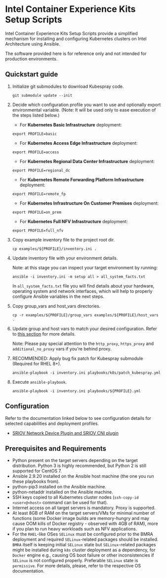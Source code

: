 # Intel Container Experience Kits Setup Scripts

Intel Container Experience Kits Setup Scripts provide a simplified mechanism for installing and configuring Kubernetes clusters on Intel Architecture using Ansible.

The software provided here is for reference only and not intended for production environments.

## Quickstart guide
1. Initialize git submodules to download Kubespray code.
    ```
    git submodule update --init
    ```

1. Decide which configuration profile you want to use and optionally export environmental variable. (Note: It will be used only to ease execution of the steps listed below.)
    - For **Kubernetes Basic Infrastructure** deployment:
    ```
    export PROFILE=basic
    ```
    - For **Kubernetes Access Edge Infrastructure** deployment:
    ```
    export PROFILE=access
    ```
    - For **Kubernetes Regional Data Center Infrastructure** deployment:
    ```
    export PROFILE=regional_dc
    ```
    - For **Kubernetes Remote Forwarding Platform Infrastructure** deployment:
    ```
    export PROFILE=remote_fp
    ```
    - For **Kubernetes Infrastructure On Customer Premises** deployment:
    ```
    export PROFILE=on_prem
    ```
    - For **Kubernetes Full NFV Infrastructure** deployment:
    ```
    export PROFILE=full_nfv
    ```

1. Copy example inventory file to the project root dir.
    ```
    cp examples/${PROFILE}/inventory.ini .
    ```

1. Update inventory file with your environment details.

    Note: at this stage you can inspect your target environment by running:
    ```
    ansible -i inventory.ini -m setup all > all_system_facts.txt
    ```

    In `all_system_facts.txt` file you will find details about your hardware, operating system and network interfaces, which will help to properly configure Ansible variables in the next steps.

1. Copy group_vars and host_vars directories.
    ```
    cp -r examples/${PROFILE}/group_vars examples/${PROFILE}/host_vars .
    ```

1. Update group and host vars to match your desired configuration. Refer to [this section](#configuration) for more details.

    Note: Please pay special attention to the `http_proxy`, `https_proxy` and `additional_no_proxy` vars if you're behind proxy.

1. RECOMMENDED: Apply bug fix patch for Kubespray submodule (Required for RHEL 8+).
    ```
    ansible-playbook -i inventory.ini playbooks/k8s/patch_kubespray.yml
    ```

1. Execute `ansible-playbook`.
    ```
    ansible-playbook -i inventory.ini playbooks/${PROFILE}.yml
    ```

## Configuration

Refer to the documentation linked below to see configuration details for selected capabilities and deployment profiles.

- [SRIOV Network Device Plugin and SRIOV CNI plugin](docs/sriov.md)

## Prerequisites and Requirements
* Python present on the target servers depending on the target distribution. Python 3 is highly recommended, but Python 2 is still supported for CentOS 7.
* Ansible 2.9.20 installed on the Ansible host machine (the one you run these playbooks from).
* python-pip3 installed on the Ansible machine.
* python-netaddr installed on the Ansible machine.
* SSH keys copied to all Kubernetes cluster nodes (`ssh-copy-id <user>@<host>` command can be used for that).
* Internet access on all target servers is mandatory. Proxy is supported.
* At least 8GB of RAM on the target servers/VMs for minimal number of functions (some Docker image builds are memory-hungry and may cause OOM kills of Docker registry - observed with 4GB of RAM), more if you plan to run heavy workloads such as NFV applications.
* For the `RHEL`-like OSes `SELinux` must be configured prior to the BMRA deployment and required `SELinux`-related packages should be installed.
  `BMRA` itself is keeping initial `SELinux` state but `SELinux`-related packages might be installed during `k8s` cluster deployment as a dependency, for `Docker` engine e.g.,
  causing OS boot failure or other inconsistencies if `SELinux` is not configured properly.
  Preferable `SELinux` state is `permissive`.
  For more details, please, refer to the respective OS documentation.
